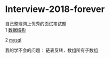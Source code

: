 # Interview-2018-forever
自己整理网上优秀的面试笔试题  
1 [数据结构](https://github.com/princesslhb/Interview-2018-forever/blob/master/docs/DataStructure.md)  

2 [mysql](https://github.com/princesslhb/Interview-2018-forever/blob/master/docs/mysql.md)


我的学不会的问题：
链表反转，数组所有子数组